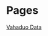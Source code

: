 # Pages
<a href="https://ojoghjffo.github.io/test/vahaduo_geo_distance_clamped.html">Vahaduo Data</a>

